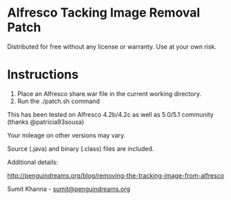 Alfresco Tacking Image Removal Patch
====================================

Distributed for free without any license or  warranty. Use at your own risk.

Instructions
============

1. Place an Alfresco share.war file in the current working directory. 
2. Run the ./patch.sh command

This has been tested on Alfresco 4.2b/4.2c as well as 5.0/5.1 community (thanks @patricia93sousa)

Your mileage on other versions may vary.

Source (.java) and binary (.class) files are included. 

Additional details:

http://penguindreams.org/blog/removing-the-tracking-image-from-alfresco 

Sumit Khanna - <sumit@penguindreams.org>
